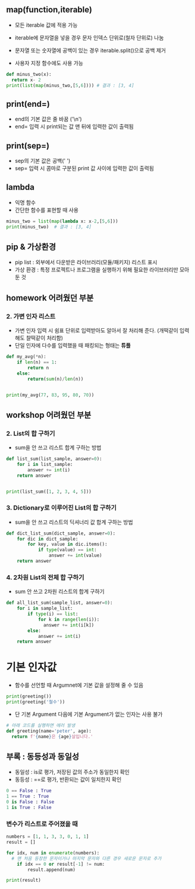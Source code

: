 ## map(function,iterable)

- 모든 iterable 값에 적용 가능
- iterable에 문자열을 넣을 경우 문자 인덱스 단위로(철자 단위로) 나눔
- 문자열 또는 숫자열에 공백이 있는 경우 iterable.split()으로 공백 제거

- 사용자 지정 함수에도 사용 가능
```python
def minus_two(x):
  return x- 2
print(list(map(minus_two,[5,6]))) # 결과 : [3, 4]
```

## print(end=)

- end의 기본 값은 줄 바꿈 ('\n')
- end= 입력 시 print되는 값 맨 뒤에 입력한 값이 출력됨

## print(sep=)

- sep의 기본 값은 공백(' ')
- sep= 입력 시 콤마로 구분된 print 값 사이에 입력한 값이 출력됨

## lambda

- 익명 함수
- 간단한 함수를 표현할 때 사용

```python
minus_two = list(map(lambda x: x-2,[5,6]))
print(minus_two)  # 결과 : [3, 4]
```



## pip & 가상환경

- pip list : 외부에서 다운받은 라이브러리(모듈/패키지) 리스트 표시
- 가상 환경 : 특정 프로젝트나 프로그램을 실행하기 위해 필요한 라이브러리만 모아둔 것

## homework 어려웠던 부분

### 2. 가변 인자 리스트

- 가변 인자 입력 시 쉼표 단위로 입력받아도 알아서 잘 처리해 준다.
  (개떡같이 입력해도 찰떡같이 처리함)
- 단일 인자에 다수를 입력했을 때 패킹되는 형태는 **튜플**

```python
def my_avg(*n):
    if len(n) == 1:
        return n
    else:
        return(sum(n)/len(n))


print(my_avg(77, 83, 95, 80, 70))
```

## workshop 어려웠던 부분

### 2. List의 합 구하기

- sum을 안 쓰고 리스트 합계 구하는 방법

```python
def list_sum(list_sample, answer=0):
    for i in list_sample:
        answer += int(i)
    return answer


print(list_sum([1, 2, 3, 4, 5]))
```

### 3. Dictionary로 이루어진 List의 합 구하기

- sum을 안 쓰고 리스트의 딕셔너리 값 합계 구하는 방법

```python
def dict_list_sum(dict_sample, answer=0):
    for dic in dict_sample:
        for key, value in dic.items():
            if type(value) == int:
                answer += int(value)
    return answer
```

### 4. 2차원 List의 전체 합 구하기

- sum 안 쓰고 2차원 리스트의 합계 구하기

```python
def all_list_sum(sample_list, answer=0):
    for i in sample_list:
        if type(i) == list:
            for k in range(len(i)):
              answer += int(i[k])
        else:
            answer += int(i)    
    return answer
```
# 기본 인자값

- 함수를 선언할 때 Argumnet에 기본 값을 설정해 줄 수 있음

```python
print(greeting())
print(greeting('철수'))
```

- 단 기본 Argument 다음에 기본 Argument가 없는 인자는 사용 불가

```python
# 아래 코드를 실행하면 에러 발생
def greeting(name='peter', age):
  return f'{name}은 {age}살입니다.'
```

## 부록 : 동등성과 동일성

- 동일성 : is로 평가, 저장된 값의 주소가 동일한지 확인
- 동등성 : ==로 평가, 반환되는 값이 일치한지 확인

```python
0 == False : True
1 == True : True
0 is False : False
1 is True : False
```

### 변수가 리스트로 주어졌을 때

```python
numbers = [1, 1, 3, 3, 0, 1, 1]
result = []

for idx, num in enumerate(numbers):
  # 맨 처음 등장한 문자이거나 마지막 문자와 다른 경우 새로운 문자로 추가
    if idx == 0 or result[-1] != num: 
        result.append(num)

print(result)
```